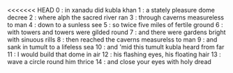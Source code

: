 <<<<<<< HEAD
0 : in xanadu did kubla khan
1 : a stately pleasure dome decree
2 : where alph the sacred river ran
3 : through caverns measureless to man
4 : down to a sunless see
5 : so twice five miles of fertile ground
6 : with towers and towers were gilded round
7 : and there were gardens bright with sinuous rills
8 : then reached the caverns measurelss to man
9 : and sank in tumult to a lifeless sea
10 : and 'mid this tumult kubla heard from far
11 : I would build that dome in air
12 : his flashing eyes, his floating hair
13 : wave a circle round him thrice
14 : and close your eyes with holy dread
